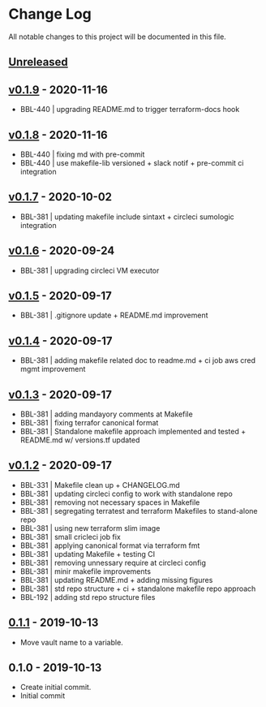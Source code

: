 # Change Log

All notable changes to this project will be documented in this file.

<a name="unreleased"></a>
## [Unreleased]



<a name="v0.1.9"></a>
## [v0.1.9] - 2020-11-16

- BBL-440 | upgrading README.md to trigger terraform-docs hook


<a name="v0.1.8"></a>
## [v0.1.8] - 2020-11-16

- BBL-440 | fixing md with pre-commit
- BBL-440 | use makefile-lib versioned + slack notif + pre-commit ci integration


<a name="v0.1.7"></a>
## [v0.1.7] - 2020-10-02

- BBL-381 | updating makefile include sintaxt + circleci sumologic integration


<a name="v0.1.6"></a>
## [v0.1.6] - 2020-09-24

- BBL-381 | upgrading circleci VM executor


<a name="v0.1.5"></a>
## [v0.1.5] - 2020-09-17

- BBL-381 | .gitignore update + README.md improvement


<a name="v0.1.4"></a>
## [v0.1.4] - 2020-09-17

- BBL-381 | adding makefile related doc to readme.md + ci job aws cred mgmt improvement


<a name="v0.1.3"></a>
## [v0.1.3] - 2020-09-17

- BBL-381 | adding mandayory comments at Makefile
- BBL-381 | fixing terrafor canonical format
- BBL-381 | Standalone makefile approach implemented and tested + README.md w/ versions.tf updated


<a name="v0.1.2"></a>
## [v0.1.2] - 2020-09-17

- BBL-331 | Makefile clean up + CHANGELOG.md
- BBL-381 | updating circleci config to work with standalone repo
- BBL-381 | removing not necessary spaces in Makefile
- BBL-381 | segregating terratest and terraform Makefiles to stand-alone repo
- BBL-381 | using new terraform slim image
- BBL-381 | small cricleci job fix
- BBL-381 | applying canonical format via terraform fmt
- BBL-381 | updating Makefile + testing CI
- BBL-381 | removing unnessary require at circleci config
- BBL-381 | minir makefile improvements
- BBL-381 | updating README.md + adding missing figures
- BBL-381 | std repo structure + ci + standalone makefile repo approach
- BBL-192 | adding std repo structure files


<a name="0.1.1"></a>
## [0.1.1] - 2019-10-13

- Move vault name to a variable.


<a name="0.1.0"></a>
## 0.1.0 - 2019-10-13

- Create initial commit.
- Initial commit


[Unreleased]: https://github.com/binbashar/terraform-aws-backup-by-tags/compare/v0.1.9...HEAD
[v0.1.9]: https://github.com/binbashar/terraform-aws-backup-by-tags/compare/v0.1.8...v0.1.9
[v0.1.8]: https://github.com/binbashar/terraform-aws-backup-by-tags/compare/v0.1.7...v0.1.8
[v0.1.7]: https://github.com/binbashar/terraform-aws-backup-by-tags/compare/v0.1.6...v0.1.7
[v0.1.6]: https://github.com/binbashar/terraform-aws-backup-by-tags/compare/v0.1.5...v0.1.6
[v0.1.5]: https://github.com/binbashar/terraform-aws-backup-by-tags/compare/v0.1.4...v0.1.5
[v0.1.4]: https://github.com/binbashar/terraform-aws-backup-by-tags/compare/v0.1.3...v0.1.4
[v0.1.3]: https://github.com/binbashar/terraform-aws-backup-by-tags/compare/v0.1.2...v0.1.3
[v0.1.2]: https://github.com/binbashar/terraform-aws-backup-by-tags/compare/0.1.1...v0.1.2
[0.1.1]: https://github.com/binbashar/terraform-aws-backup-by-tags/compare/0.1.0...0.1.1
